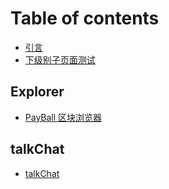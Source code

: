 # Table of contents

* [引言](README.md)
* [下级别子页面测试](xia-ji-bie-zi-ye-mian-ce-shi.md)

## Explorer

* [PayBall 区块浏览器](explorer/payball-blockchain-explorer.md)

## talkChat

* [talkChat](talkchat/talkchat.md)

